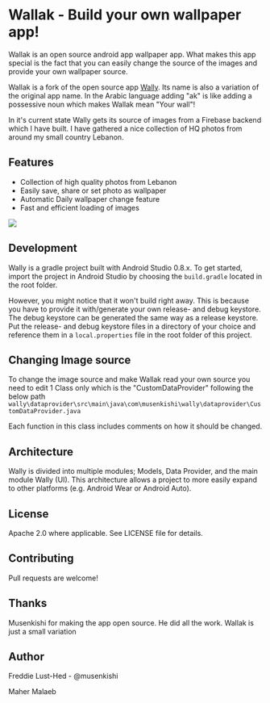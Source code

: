 Wallak - Build your own wallpaper app!
=====

Wallak is an open source android app wallpaper app. What makes this app special is the fact that you
can easily change the source of the images and provide your own wallpaper source.

Wallak is a fork of the open source app [Wally](https://github.com/Musenkishi/wally).
Its name is also a variation of the original app name. In the Arabic language adding
"ak" is like adding a possessive noun which makes Wallak mean "Your wall"!

In it's current state Wally gets its source of images from a Firebase backend which I have built. I
have gathered a nice collection of HQ photos from around my small country Lebanon.

Features
--------
* Collection of high quality photos from Lebanon
* Easily save, share or set photo as wallpaper
* Automatic Daily wallpaper change feature
* Fast and efficient loading of images

![](https://github.com/mahermalaeb/wally/blob/github_ready/assets/wallak_demo.gif)

Development
-----------
Wally is a gradle project built with Android Studio 0.8.x. To get started, import the project in
Android Studio by choosing the <code>build.gradle</code> located in the root folder.

However, you might notice that it won't build right away. This is because you have to provide it
with/generate your own release- and debug keystore. The debug keystore can be generated the same
way as a release keystore. Put the release- and debug keystore files in a directory of your choice
and reference them in a <code>local.properties</code> file in the root folder of this project.

Changing Image source
----------------------
To change the image source and make Wallak read your own source you need to edit 1 Class only which
is the "CustomDataProvider" following the below path
`wally\dataprovider\src\main\java\com\musenkishi\wally\dataprovider\CustomDataProvider.java`

Each function in this class includes comments on how it should be changed.

Architecture
------------
Wally is divided into multiple modules; Models, Data Provider, and the main module Wally (UI). This
architecture allows a project to more easily expand to other platforms (e.g. Android Wear
or Android Auto).

License
-------
Apache 2.0 where applicable. See LICENSE file for details.

Contributing
------------
Pull requests are welcome!

Thanks
------
Musenkishi for making the app open source. He did all the work. Wallak is just a small variation

Author
------
Freddie Lust-Hed - @musenkishi

Maher Malaeb
